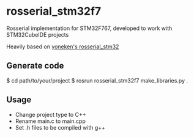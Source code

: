 # rosserial_stm32f7
Rosserial implementation for STM32F767, developed to work with STM32CubeIDE projects

Heavily based on [yoneken's rosserial_stm32](https://github.com/yoneken/rosserial_stm32)

## Generate code
$ cd path/to/your/project
$ rosrun rosserial_stm32f7 make_libraries.py .

## Usage

* Change project type to C++
* Rename main.c to main.cpp
* Set .h files to be compiled with g++
